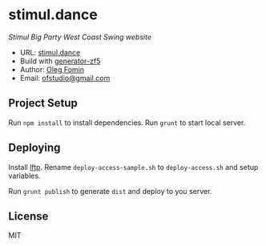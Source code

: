 # stimul.dance

_Stimul Big Party West Coast Swing website_   

- URL: [stimul.dance](http://stimul.dance)
- Build with [generator-zf5](https://github.com/juliancwirko/generator-zf5)
- Author: [Oleg Fomin](http://ofstudio.ru)
- Email: [ofstudio@gmail.com](mailto:ofstudio@gmail.com)

## Project Setup

Run `npm install` to install dependencies. Run `grunt` to start local server.

## Deploying
Install [lftp](http://lftp.yar.ru). Rename `deploy-access-sample.sh` to `deploy-access.sh` and setup variables.

Run `grunt publish` to generate `dist` and deploy to you server.

## License
MIT